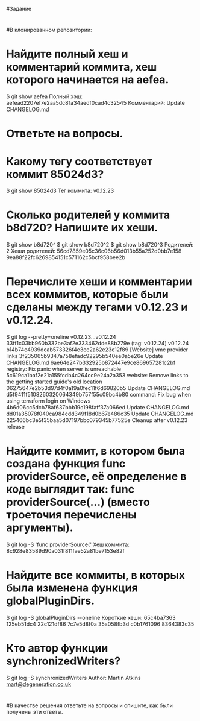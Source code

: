#Задание
#
#В клонированном репозитории:
#
#    Найдите полный хеш и комментарий коммита, хеш которого начинается на aefea.
$ git show aefea
Полный хэш: aefead2207ef7e2aa5dc81a34aedf0cad4c32545
Комментарий: Update CHANGELOG.md
#    Ответьте на вопросы.
#
#    Какому тегу соответствует коммит 85024d3?
$ git show 85024d3
Тег коммита: v0.12.23
#    Сколько родителей у коммита b8d720? Напишите их хеши.
$ git show b8d720^
$ git show b8d720^2
$ git show b8d720^3
Родителей: 2
Хеши родителей:
56cd7859e05c36c06b56d013b55a252d0bb7e158
9ea88f22fc6269854151c571162c5bcf958bee2b
#    Перечислите хеши и комментарии всех коммитов, которые были сделаны между тегами v0.12.23 и v0.12.24.
$ git log --pretty=oneline  v0.12.23...v0.12.24
33ff1c03bb960b332be3af2e333462dde88b279e (tag: v0.12.24) v0.12.24
b14b74c4939dcab573326f4e3ee2a62e23e12f89 [Website] vmc provider links
3f235065b9347a758efadc92295b540ee0a5e26e Update CHANGELOG.md
6ae64e247b332925b872447e9ce869657281c2bf registry: Fix panic when server is unreachable
5c619ca1baf2e21a155fcdb4c264cc9e24a2a353 website: Remove links to the getting started guide's old location
06275647e2b53d97d4f0a19a0fec11f6d69820b5 Update CHANGELOG.md
d5f9411f5108260320064349b757f55c09bc4b80 command: Fix bug when using terraform login on Windows
4b6d06cc5dcb78af637bbb19c198faff37a066ed Update CHANGELOG.md
dd01a35078f040ca984cdd349f18d0b67e486c35 Update CHANGELOG.md
225466bc3e5f35baa5d07197bbc079345b77525e Cleanup after v0.12.23 release
#    Найдите коммит, в котором была создана функция func providerSource, её определение в коде выглядит так: func providerSource(...) (вместо троеточия перечислены аргументы).
$ git log -S 'func providerSource('
Хеш коммита: 8c928e83589d90a031f811fae52a81be7153e82f
#    Найдите все коммиты, в которых была изменена функция globalPluginDirs.
$ git log -S globalPluginDirs --oneline
Короткие хеши:
65c4ba7363
125eb51dc4
22c121df86
7c7e5d8f0a
35a058fb3d
c0b1761096
8364383c35
#
#    Кто автор функции synchronizedWriters?
$ git log -S synchronizedWriters
Author: Martin Atkins <mart@degeneration.co.uk>
#
#
#В качестве решения ответьте на вопросы и опишите, как были получены эти ответы.
